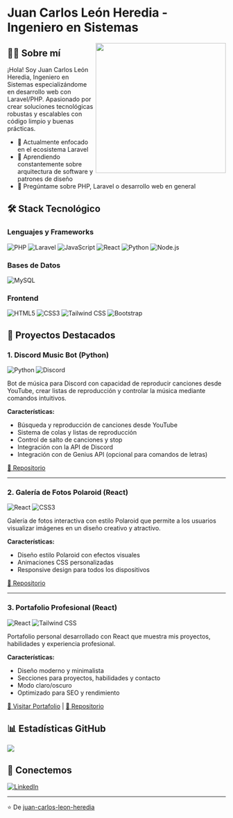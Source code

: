 # Juan Carlos León Heredia - Ingeniero en Sistemas

<a href="https://github.com/JuanSntn">
  <img align="right" width="300" src="https://github-readme-stats.vercel.app/api?username=JuanSntn&show_icons=true&theme=dracula" />
</a>

## 👨‍💻 Sobre mí

¡Hola! Soy Juan Carlos León Heredia, Ingeniero en Sistemas especializándome en desarrollo web con Laravel/PHP. Apasionado por crear soluciones tecnológicas robustas y escalables con código limpio y buenas prácticas.

- 🔭 Actualmente enfocado en el ecosistema Laravel
- 🌱 Aprendiendo constantemente sobre arquitectura de software y patrones de diseño
- 💬 Pregúntame sobre PHP, Laravel o desarrollo web en general

## 🛠 Stack Tecnológico

### Lenguajes y Frameworks
![PHP](https://img.shields.io/badge/PHP-777BB4?style=for-the-badge&logo=php&logoColor=white)
![Laravel](https://img.shields.io/badge/Laravel-FF2D20?style=for-the-badge&logo=laravel&logoColor=white)
![JavaScript](https://img.shields.io/badge/JavaScript-F7DF1E?style=for-the-badge&logo=javascript&logoColor=black)
![React](https://img.shields.io/badge/React-20232A?style=for-the-badge&logo=react&logoColor=61DAFB)
![Python](https://img.shields.io/badge/Python-3776AB?style=for-the-badge&logo=python&logoColor=white)
![Node.js](https://img.shields.io/badge/Node.js-339933?style=for-the-badge&logo=nodedotjs&logoColor=white)

### Bases de Datos
![MySQL](https://img.shields.io/badge/MySQL-005C84?style=for-the-badge&logo=mysql&logoColor=white)

### Frontend
![HTML5](https://img.shields.io/badge/HTML5-E34F26?style=for-the-badge&logo=html5&logoColor=white)
![CSS3](https://img.shields.io/badge/CSS3-1572B6?style=for-the-badge&logo=css3&logoColor=white)
![Tailwind CSS](https://img.shields.io/badge/Tailwind_CSS-38B2AC?style=for-the-badge&logo=tailwind-css&logoColor=white)
![Bootstrap](https://img.shields.io/badge/Bootstrap-563D7C?style=for-the-badge&logo=bootstrap&logoColor=white)

## 🚀 Proyectos Destacados

### 1. Discord Music Bot (Python)
![Python](https://img.shields.io/badge/Python-3776AB?style=for-the-badge&logo=python&logoColor=white)
![Discord](https://img.shields.io/badge/Discord-5865F2?style=for-the-badge&logo=discord&logoColor=white)

Bot de música para Discord con capacidad de reproducir canciones desde YouTube, crear listas de reproducción y controlar la música mediante comandos intuitivos.

**Características:**
- Búsqueda y reproducción de canciones desde YouTube
- Sistema de colas y listas de reproducción
- Control de salto de canciones y stop
- Integración con la API de Discord
- Integración con de Genius API (opcional para comandos de letras)

[🔗 Repositorio]([https://github.com/JuanSntn/botdiscord])

---

### 2. Galería de Fotos Polaroid (React)
![React](https://img.shields.io/badge/React-20232A?style=for-the-badge&logo=react&logoColor=61DAFB)
![CSS3](https://img.shields.io/badge/CSS3-1572B6?style=for-the-badge&logo=css3&logoColor=white)

Galería de fotos interactiva con estilo Polaroid que permite a los usuarios visualizar imágenes en un diseño creativo y atractivo.

**Características:**
- Diseño estilo Polaroid con efectos visuales
- Animaciones CSS personalizadas
- Responsive design para todos los dispositivos

[🔗 Repositorio]([https://github.com/JuanSntn/portfolio])

---

### 3. Portafolio Profesional (React)
![React](https://img.shields.io/badge/React-20232A?style=for-the-badge&logo=react&logoColor=61DAFB)
![Tailwind CSS](https://img.shields.io/badge/Tailwind_CSS-38B2AC?style=for-the-badge&logo=tailwind-css&logoColor=white)

Portafolio personal desarrollado con React que muestra mis proyectos, habilidades y experiencia profesional.

**Características:**
- Diseño moderno y minimalista
- Secciones para proyectos, habilidades y contacto
- Modo claro/oscuro
- Optimizado para SEO y rendimiento

[🔗 Visitar Portafolio]([https://juansntn.github.io/portfolio/]) | 
[🔗 Repositorio]([https://github.com/JuanSntn/portfolio])

## 📊 Estadísticas GitHub

<a href="https://github.com/JuanSntn">
  <img align="center" src="https://github-readme-stats.vercel.app/api/top-langs/?username=JuanSntn&layout=compact&theme=dracula" />
</a>

## 🤝 Conectemos

[![LinkedIn](https://img.shields.io/badge/LinkedIn-0077B5?style=for-the-badge&logo=linkedin&logoColor=white)]([https://www.linkedin.com/in/juan-carlos-leon-heredia-b197b3247/])

---

⭐️ De [juan-carlos-leon-heredia](https://github.com/JuanSntn)
